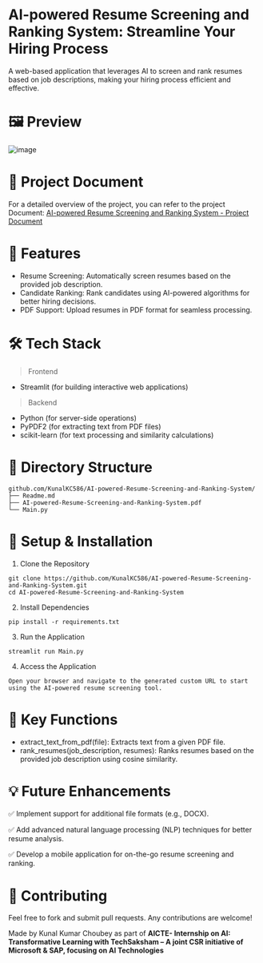 # AI-powered Resume Screening and Ranking System: Streamline Your Hiring Process
A web-based application that leverages AI to screen and rank resumes based on job descriptions, making your hiring process efficient and effective.

# 🖼️ Preview
![image](https://github.com/user-attachments/assets/1277d71c-9f92-4be0-accc-1f52c75efd9c)

# 📑 Project Document
For a detailed overview of the project, you can refer to the project Document:
[AI-powered Resume Screening and Ranking System - Project Document](https://github.com/KunalKC586/AI-powered-Resume-Screening-and-Ranking-System/blob/main/AI-powered-Resume-Screening-and-Ranking-System.pdf)

# 🚀 Features
* Resume Screening: Automatically screen resumes based on the provided job description.
* Candidate Ranking: Rank candidates using AI-powered algorithms for better hiring decisions.
* PDF Support: Upload resumes in PDF format for seamless processing.

# 🛠 Tech Stack
> Frontend
* Streamlit (for building interactive web applications)
> Backend
* Python (for server-side operations)
* PyPDF2 (for extracting text from PDF files)
* scikit-learn (for text processing and similarity calculations)

# 📂 Directory Structure
```
github.com/KunalKC586/AI-powered-Resume-Screening-and-Ranking-System/
├── Readme.md
├── AI-powered-Resume-Screening-and-Ranking-System.pdf
└── Main.py
 ```
# 📌 Setup & Installation

1. Clone the Repository
```
git clone https://github.com/KunalKC586/AI-powered-Resume-Screening-and-Ranking-System.git
cd AI-powered-Resume-Screening-and-Ranking-System
```
2. Install Dependencies
```
pip install -r requirements.txt
```
3. Run the Application
```
streamlit run Main.py
```
4. Access the Application
```
Open your browser and navigate to the generated custom URL to start using the AI-powered resume screening tool.
```

# 📜 Key Functions

* extract_text_from_pdf(file): Extracts text from a given PDF file.
* rank_resumes(job_description, resumes): Ranks resumes based on the provided job description using cosine similarity.

# 💡 Future Enhancements
✅ Implement support for additional file formats (e.g., DOCX).

✅ Add advanced natural language processing (NLP) techniques for better resume analysis.

✅ Develop a mobile application for on-the-go resume screening and ranking.

# 🤝 Contributing
Feel free to fork and submit pull requests. Any contributions are welcome!

Made by Kunal Kumar Choubey as part of **AICTE- Internship on AI: Transformative Learning with TechSaksham – A joint CSR initiative of Microsoft & SAP, focusing on AI Technologies**
